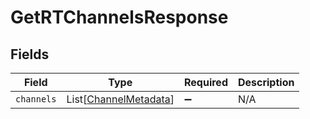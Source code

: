 # GetRTChannelsResponse


## Fields

| Field                                                           | Type                                                            | Required                                                        | Description                                                     |
| --------------------------------------------------------------- | --------------------------------------------------------------- | --------------------------------------------------------------- | --------------------------------------------------------------- |
| `channels`                                                      | List[[ChannelMetadata](../../models/shared/channelmetadata.md)] | :heavy_minus_sign:                                              | N/A                                                             |